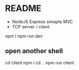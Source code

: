 # README #
* NodeJS Express simaple MVC
* TCP server / client

npm i
npm run dev

## open another shell ##
cd client
npm i 
cd ..
npm run client



